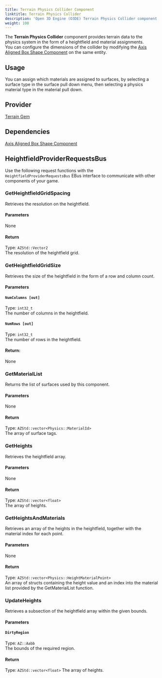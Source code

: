 ```yaml
---
title: Terrain Physics Collider Component
linktitle: Terrain Physics Collider
description: 'Open 3D Engine (O3DE) Terrain Physics Collider component reference.'
weight: 100
---
```


The **Terrain Physics Collider** component provides terrain data to the physics system in the form of a heightfield and material assignments.  
You can configure the dimensions of the collider by modifying the [Axis Aligned Box Shape Component](/docs/user-guide/components/reference/shape/axis-aligned-box-shape) on the same entity.

## Usage ##

You can assign which materials are assigned to surfaces, by selecting a surface type in the surface pull down menu, then selecting a physics material type in the material pull down.

## Provider ##

[Terrain Gem](/docs/user-guide/gems/reference/environment/terrain)

## Dependencies ##

[Axis Aligned Box Shape Component](/docs/user-guide/components/reference/shape/axis-aligned-box-shape)

## HeightfieldProviderRequestsBus ##

Use the following request functions with the `HeightfieldProviderRequestsBus` EBus interface to communicate with other components of your game.

### GetHeightfieldGridSpacing

Retrieves the resolution on the heightfield.

#### Parameters
 
None

#### Return

Type: `AZStd::Vector2`  
The resolution of the heightfield grid.

### GetHeightfieldGridSize

Retrieves the size of the heightfield in the form of a row and column count.

#### Parameters

#### `NumColumns [out]`

Type: `int32_t`  
The number of columns in the heightfield.

#### `NumRows [out]`
Type: `int32_t`  
The number of rows in the heightfield. 

#### Return: 
None

### GetMaterialList

Returns the list of surfaces used by this component.

#### Parameters

None

#### Return
Type: `AZStd::vector<Physics::MaterialId>`  
The array of surface tags.

### GetHeights

Retrieves the heightfield array.

#### Parameters

None

#### Return
 
Type: `AZStd::vector<float>`  
The array of heights.

### GetHeightsAndMaterials

Retrieves an array of the heights in the heightfield, together with the material index for each point.

#### Parameters

None
#### Return

Type: `AZStd::vector<Physics::HeightMaterialPoint>`  
An array of structs containing the height value and an index into the material list provided by the GetMaterialList function.

### UpdateHeights

Retrieves a subsection of the heightfield array within the given bounds.

#### Parameters

#### `DirtyRegion`

Type: `AZ::Aabb`  
The bounds of the required region.

#### Return

Type: `AZStd::vector<float>`
The array of heights.


